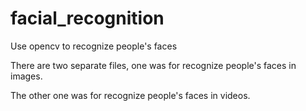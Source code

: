 # facial_recognition
Use opencv to recognize people's faces

There are two separate files, one was for recognize people's faces in images.

The other one was for recognize people's faces in videos.
